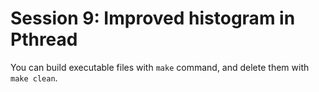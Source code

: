 # Session 9: Improved histogram in Pthread

You can build executable files with `make` command, and delete them with `make clean`.
